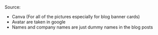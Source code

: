 Source:
- Canva (For all of the pictures especially for blog banner cards)
- Avatar are taken in google
- Names and company names are just dummy names in the blog posts

